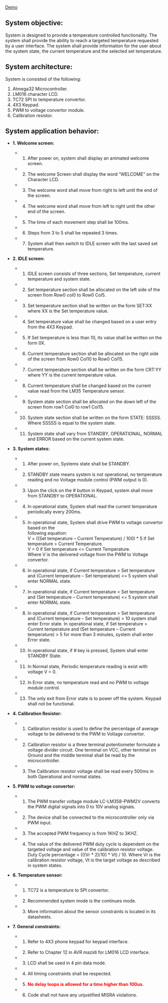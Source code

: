 [Demo](https://youtu.be/i1L2zUYyZUE)

## System objective:
System is designed to provide a temperature controlled functionality. The system shall
provide the ability to reach a targeted temperature requested by a user interface. The
system shall provide information for the user about the system state, the current
temperature and the selected set temperature.

## System architecture:
System is consisted of the following:
1. Atmega32 Microcontroller.
2. LM016 character LCD.
3. TC72 SPI to temperature convertor.
4. 4X3 Keypad.
5. PWM to voltage convertor module.
6. Calibration resistor.

## System application behavior:
* **1. Welcome screen:**<br>
  * 1. After power on, system shall display an animated welcome screen.<br>
  * 2. The welcome Screen shall display the word “WELCOME” on the Character LCD.
  * 3. The welcome word shall move from right to left until the end of the screen.
  * 4. The welcome word shall move from left to right until the other end of the screen.
  * 5. The time of each movement step shall be 100ms.
  * 6. Steps from 3 to 5 shall be repeated 3 times.
  * 7. System shall then switch to IDLE screen with the last saved set temperature.
* **2. IDLE screen:**
  * 1. IDLE screen consists of three sections, Set temperature, current temperature and system state.
  * 2. Set temperature section shall be allocated on the left side of the screen from Row0 col0 to Row0 Col5.
  * 3. Set temperature section shall be written on the form SET:XX where XX is the Set temperature value.
  * 4. Set temperature value shall be changed based on a user entry from the 4X3 Keypad.
  * 5. If Set temperature is less than 10, its value shall be written on the form 0X.
  * 6. Current temperature section shall be allocated on the right side of the screen from Row0 Col10 to Row0 Col15.
  * 7. Current temperature section shall be written on the form CRT:YY where YY is the current temperature value.
  * 8. Current temperature shall be changed based on the current value read from the LM35 Temperature sensor.
  * 9. System state section shall be allocated on the down left of the screen from row1 Col0 to row1 Col15.
  * 10. System state section shall be written on the form STATE: SSSSS. Where SSSSS is equal to the system state.
  * 11. System state shall vary from STANDBY, OPERATIONAL, NORMAL and ERROR based on the current system state.
* **3. System states:**
  * 1. After power on, Systems state shall be STANDBY.
  * 2. STANDBY state means system is not operational, no temperature reading and no Voltage module control (PWM output is 0).
  * 3. Upon the click on the # button in Keypad, system shall move from STANDBY to OPERATIONAL.
  * 4. In operational state, System shall read the current temperature periodically every 200ms.
  * 5. In operational state, System shall drive PWM to voltage convertor based on the<br>
  following equation:<br>
  V = ((Set temperature – Current Temperature) / 100) * 5 if Set temperature > Current Temperature.<br>
  V = 0 if Set temperature <= Current Temperature.<br>
  Where V is the delivered voltage from the PWM to Voltage convertor.
  * 6. In operational state, if Current temperature > Set temperature and (Current temperature – Set temperature) <= 5 system shall enter NORMAL state.
  * 7. In operational state, if Current temperature < Set temperature and (Set temperature – Current temperature) <= 5 system shall enter NORMAL state.
  * 8. In operational state, if Current temperature > Set temperature and (Current temperature – Set temperature) > 10 system shall enter Error state. In operational state, if Set temperature > Current temperature and (Set
  temperature – Current temperature) > 5 for more than 3 minutes, system shall
  enter Error state.
  * 10. In operational state, if # key is pressed, System shall enter STANDBY State.
  * 11. In Normal state, Periodic temperature reading is exist with voltage V = 0.
  * 12. In Error state, no temperature read and no PWM to voltage module control.
  * 13. The only exit from Error state is to power off the system. Keypad shall not be functional.
  
* **4. Calibration Resistor:**
  * 1. Calibration resistor is used to define the percentage of average voltage to be delivered to the PWM to Voltage convertor.
  * 2. Calibration resistor is a three terminal potentiometer formulate a voltage divider circuit. One terminal on VCC, other terminal on Ground and the middle terminal shall be read by the microcontroller.
  * 3. The Calibration resistor voltage shall be read every 500ms in both Operational and normal states.
  
  
* **5. PWM to voltage convertor:**
  * 1. The PWM transfer voltage module LC-LM358-PWM2V converts the PWM digital signals into 0 to 10V analog signals.
  * 2. The device shall be connected to the microcontroller only via PWM input.
  * 3. The accepted PWM frequency is from 1KHZ to 3KHZ.
  * 4. The value of the delivered PWM duty cycle is dependent on the targeted voltage and value of the calibration resistor voltage.
    Duty Cycle percentage = (((Vr * 2)/10) * Vt) / 10.
    Where Vr is the calibration resistor voltage, Vt is the target voltage as described
    in system states.
* **6. Temperature sensor:**
    * 1. TC72 is a temperature to SPI convertor.
    * 2. Recommended system mode is the continues mode.
    * 3. More information about the sensor constraints is located in its datasheets.
* **7. General constraints:**
    * 1. Refer to 4X3 phone keypad for keypad interface.
    * 2. Refer to Chapter 12 in AVR mazidi for LM016 LCD interface.
    * 3. LCD shall be used in 4 pin data mode.
    * 4. All timing constraints shall be respected.
    * 5. <strong style="color: red;">No delay loops is allowed for a time higher than 100us.</strong>
    * 6. Code shall not have any unjustified MISRA violations.
